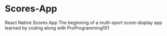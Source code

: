 # Scores-App
React Native Scores App
The beginning of a multi-sport score-display app learned by coding along with ProProgramming101
